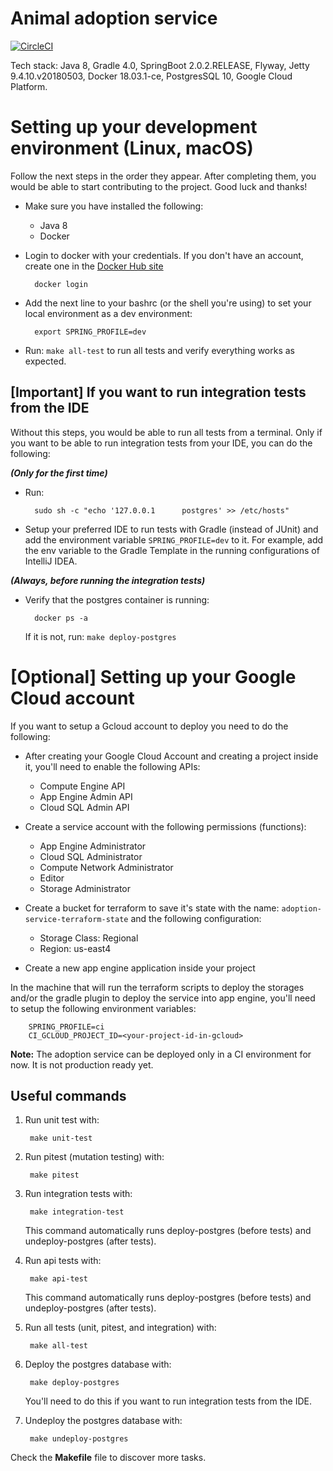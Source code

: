 # Animal adoption service

[![CircleCI](https://circleci.com/gh/rescued-animals-platform/adoption-service.svg?style=svg)](https://circleci.com/gh/rescued-animals-platform/adoption-service)


Tech stack: Java 8, Gradle 4.0, SpringBoot 2.0.2.RELEASE, Flyway, Jetty 9.4.10.v20180503, Docker 18.03.1-ce, PostgresSQL 10, Google Cloud Platform.

# Setting up your development environment (Linux, macOS)

Follow the next steps in the order they appear. After completing them, you would be able to start contributing to the project. Good luck and thanks!

- Make sure you have installed the following:
    - Java 8
    - Docker
    
- Login to docker with your credentials. If you don't have an account, create one in the [Docker Hub site](https://hub.docker.com/)

        docker login

- Add the next line to your bashrc (or the shell you're using) to set your local environment as a dev environment:

        export SPRING_PROFILE=dev
 
- Run: `make all-test` to run all tests and verify everything works as expected.

## [Important] If you want to run integration tests from the IDE

Without this steps, you would be able to run all tests from a terminal. Only if you want to be able to run integration tests from your IDE, you can do the following:

_**(Only for the first time)**_
  
- Run:
        
        sudo sh -c "echo '127.0.0.1      postgres' >> /etc/hosts"
        
- Setup your preferred IDE to run tests with Gradle (instead of JUnit) and add the environment variable `SPRING_PROFILE=dev` to it. For example, add the env variable to the Gradle Template in the running configurations of IntelliJ IDEA.

_**(Always, before running the integration tests)**_

- Verify that the postgres container is running:

        docker ps -a    
  
  If it is not, run: `make deploy-postgres`
  
 
# [Optional] Setting up your Google Cloud account

If you want to setup a Gcloud account to deploy you need to do the following:

- After creating your Google Cloud Account and creating a project inside it, you'll need to enable the following APIs:
    - Compute Engine API
    - App Engine Admin API
    - Cloud SQL Admin API
    
- Create a service account with the following permissions (functions):
    - App Engine Administrator
    - Cloud SQL Administrator
    - Compute Network Administrator
    - Editor
    - Storage Administrator
    
-  Create a bucket for terraform to save it's state with the name: `adoption-service-terraform-state` and the following configuration:
    - Storage Class: Regional
    - Region: us-east4
    
- Create a new app engine application inside your project

In the machine that will run the terraform scripts to deploy the storages and/or the gradle plugin to deploy the service into app engine, you'll need to setup the following environment variables:
        
        SPRING_PROFILE=ci
        CI_GCLOUD_PROJECT_ID=<your-project-id-in-gcloud>

**Note:** The adoption service can be deployed only in a CI environment for now. It is not production ready yet.  
        
## Useful commands

1. Run unit test with:
        
        make unit-test

2. Run pitest (mutation testing) with:
    
        make pitest

3. Run integration tests with:

        make integration-test
   
   This command automatically runs deploy-postgres (before tests) and undeploy-postgres (after tests).

4. Run api tests with:

        make api-test
   
   This command automatically runs deploy-postgres (before tests) and undeploy-postgres (after tests).

5. Run all tests (unit, pitest, and integration) with:

        make all-test

6. Deploy the postgres database with:

        make deploy-postgres
   
   You'll need to do this if you want to run integration tests from the IDE.

7. Undeploy the postgres database with:

        make undeploy-postgres
        

Check the **Makefile** file to discover more tasks.
